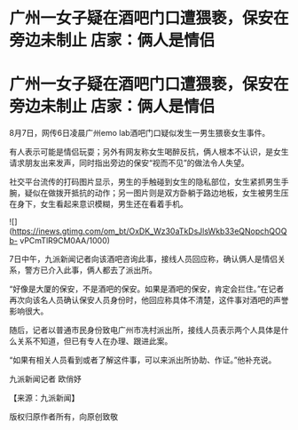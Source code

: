 # 广州一女子疑在酒吧门口遭猥亵，保安在旁边未制止 店家：俩人是情侣

# 广州一女子疑在酒吧门口遭猥亵，保安在旁边未制止 店家：俩人是情侣

8月7日，网传6日凌晨广州emo lab酒吧门口疑似发生一男生猥亵女生事件。

有人表示可能是情侣玩耍；另外有网友称女生喝醉反抗，俩人根本不认识，是女生请求朋友出来发声，同时指出旁边的保安“视而不见”的做法令人失望。

社交平台流传的打码图片显示，男生的手触碰到女生的隐私部位，女生紧抓男生手腕，疑似在做拨开抵抗的动作；另一图片则是双方卧躺于路边地板，女生被男生压在身下，女生看起来意识模糊，男生还在看着手机。

![](https://inews.gtimg.com/om_bt/OxDK_Wz30aTkDsJlsWkb33eQNopchQOQb-
vPCmTlR9CM0AA/1000)

7日中午，九派新闻记者向该酒吧咨询此事，接线人员回应称，确认俩人是情侣关系，警方已介入此事，俩人都去了派出所。

“好像是大厦的保安，不是酒吧的保安。如果是酒吧的保安，肯定会拦住。”在记者再次向该名人员确认保安人员身份时，他回应称具体不清楚，这件事对酒吧的声誉影响很大。

随后，记者以普通市民身份致电广州市冼村派出所，接线人员表示两个人具体是什么关系不知道，但已有专人在办理、跟进此案。

“如果有相关人员看到或者了解这件事，可以来派出所协助、作证。”他补充说。

九派新闻记者 欧俏妤

【来源：九派新闻】

版权归原作者所有，向原创致敬

